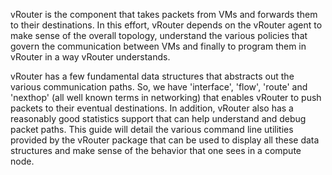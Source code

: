vRouter is the component that takes packets from VMs and forwards them to their destinations. In this effort, vRouter depends on the vRouter agent to make sense of the overall topology, understand the various policies that govern the communication between VMs and finally to program them in vRouter in a way vRouter understands. 

vRouter has a few fundamental data structures that abstracts out the various communication paths. So, we have 'interface', 'flow', 'route' and 'nexthop' (all well known terms in networking) that enables vRouter to push packets to their eventual destinations. In addition, vRouter also has a reasonably good statistics support that can help understand and debug packet paths. This guide will detail the various command line utilities provided by the vRouter package that can be used to display all these data structures and make sense of the behavior that one sees in a compute node.